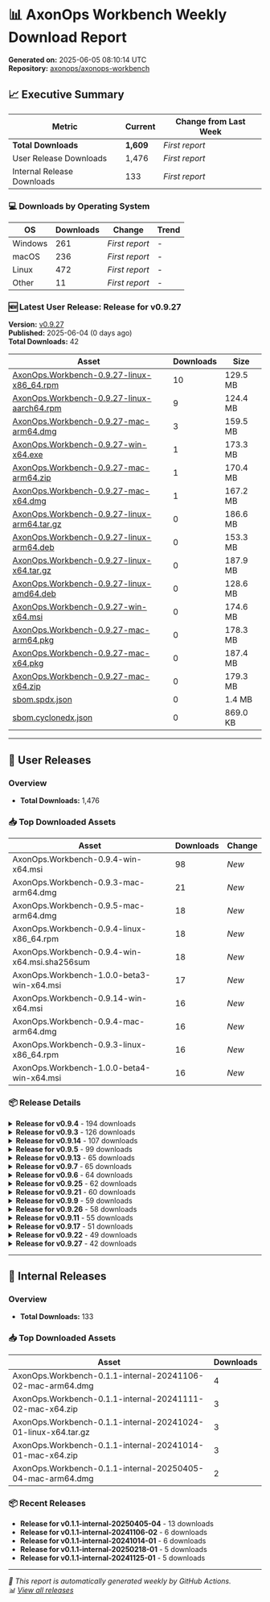 # 📊 AxonOps Workbench Weekly Download Report

**Generated on:** 2025-06-05 08:10:14 UTC  
**Repository:** [axonops/axonops-workbench](https://github.com/axonops/axonops-workbench)

## 📈 Executive Summary

| Metric | Current | Change from Last Week |
|--------|---------|----------------------|
| **Total Downloads** | **1,609** | *First report* |
| User Release Downloads | 1,476 | *First report* |
| Internal Release Downloads | 133 | *First report* |

### 💻 Downloads by Operating System

| OS | Downloads | Change | Trend |
|----|-----------|--------|-------|
| Windows | 261 | *First report* | - |
| macOS | 236 | *First report* | - |
| Linux | 472 | *First report* | - |
| Other | 11 | *First report* | - |

### 🆕 Latest User Release: Release for v0.9.27

**Version:** [v0.9.27](https://github.com/axonops/axonops-workbench/releases/tag/v0.9.27)  
**Published:** 2025-06-04 (0 days ago)  
**Total Downloads:** 42

| Asset | Downloads | Size |
|-------|-----------|------|
| [AxonOps.Workbench-0.9.27-linux-x86_64.rpm](https://github.com/axonops/axonops-workbench/releases/download/v0.9.27/AxonOps.Workbench-0.9.27-linux-x86_64.rpm) | 10 | 129.5 MB |
| [AxonOps.Workbench-0.9.27-linux-aarch64.rpm](https://github.com/axonops/axonops-workbench/releases/download/v0.9.27/AxonOps.Workbench-0.9.27-linux-aarch64.rpm) | 9 | 124.4 MB |
| [AxonOps.Workbench-0.9.27-mac-arm64.dmg](https://github.com/axonops/axonops-workbench/releases/download/v0.9.27/AxonOps.Workbench-0.9.27-mac-arm64.dmg) | 3 | 159.5 MB |
| [AxonOps.Workbench-0.9.27-win-x64.exe](https://github.com/axonops/axonops-workbench/releases/download/v0.9.27/AxonOps.Workbench-0.9.27-win-x64.exe) | 1 | 173.3 MB |
| [AxonOps.Workbench-0.9.27-mac-arm64.zip](https://github.com/axonops/axonops-workbench/releases/download/v0.9.27/AxonOps.Workbench-0.9.27-mac-arm64.zip) | 1 | 170.4 MB |
| [AxonOps.Workbench-0.9.27-mac-x64.dmg](https://github.com/axonops/axonops-workbench/releases/download/v0.9.27/AxonOps.Workbench-0.9.27-mac-x64.dmg) | 1 | 167.2 MB |
| [AxonOps.Workbench-0.9.27-linux-arm64.tar.gz](https://github.com/axonops/axonops-workbench/releases/download/v0.9.27/AxonOps.Workbench-0.9.27-linux-arm64.tar.gz) | 0 | 186.6 MB |
| [AxonOps.Workbench-0.9.27-linux-arm64.deb](https://github.com/axonops/axonops-workbench/releases/download/v0.9.27/AxonOps.Workbench-0.9.27-linux-arm64.deb) | 0 | 153.3 MB |
| [AxonOps.Workbench-0.9.27-linux-x64.tar.gz](https://github.com/axonops/axonops-workbench/releases/download/v0.9.27/AxonOps.Workbench-0.9.27-linux-x64.tar.gz) | 0 | 187.9 MB |
| [AxonOps.Workbench-0.9.27-linux-amd64.deb](https://github.com/axonops/axonops-workbench/releases/download/v0.9.27/AxonOps.Workbench-0.9.27-linux-amd64.deb) | 0 | 128.6 MB |
| [AxonOps.Workbench-0.9.27-win-x64.msi](https://github.com/axonops/axonops-workbench/releases/download/v0.9.27/AxonOps.Workbench-0.9.27-win-x64.msi) | 0 | 174.6 MB |
| [AxonOps.Workbench-0.9.27-mac-arm64.pkg](https://github.com/axonops/axonops-workbench/releases/download/v0.9.27/AxonOps.Workbench-0.9.27-mac-arm64.pkg) | 0 | 178.3 MB |
| [AxonOps.Workbench-0.9.27-mac-x64.pkg](https://github.com/axonops/axonops-workbench/releases/download/v0.9.27/AxonOps.Workbench-0.9.27-mac-x64.pkg) | 0 | 187.4 MB |
| [AxonOps.Workbench-0.9.27-mac-x64.zip](https://github.com/axonops/axonops-workbench/releases/download/v0.9.27/AxonOps.Workbench-0.9.27-mac-x64.zip) | 0 | 179.3 MB |
| [sbom.spdx.json](https://github.com/axonops/axonops-workbench/releases/download/v0.9.27/sbom.spdx.json) | 0 | 1.4 MB |
| [sbom.cyclonedx.json](https://github.com/axonops/axonops-workbench/releases/download/v0.9.27/sbom.cyclonedx.json) | 0 | 869.0 KB |

---

## 🚀 User Releases

### Overview
- **Total Downloads:** 1,476

### 📥 Top Downloaded Assets

| Asset | Downloads | Change |
|-------|-----------|--------|
| AxonOps.Workbench-0.9.4-win-x64.msi | 98 | *New* |
| AxonOps.Workbench-0.9.3-mac-arm64.dmg | 21 | *New* |
| AxonOps.Workbench-0.9.5-mac-arm64.dmg | 18 | *New* |
| AxonOps.Workbench-0.9.4-linux-x86_64.rpm | 18 | *New* |
| AxonOps.Workbench-0.9.4-win-x64.msi.sha256sum | 18 | *New* |
| AxonOps.Workbench-1.0.0-beta3-win-x64.msi | 17 | *New* |
| AxonOps.Workbench-0.9.14-win-x64.msi | 16 | *New* |
| AxonOps.Workbench-0.9.4-mac-arm64.dmg | 16 | *New* |
| AxonOps.Workbench-0.9.3-linux-x86_64.rpm | 16 | *New* |
| AxonOps.Workbench-1.0.0-beta4-win-x64.msi | 16 | *New* |

### 📦 Release Details

<details>
<summary><strong>Release for v0.9.4</strong> - 194 downloads</summary>

- **Version:** [v0.9.4](https://github.com/axonops/axonops-workbench/releases/tag/v0.9.4)
- **Published:** 2025-01-27
- **Total Downloads:** 194

| Asset | Downloads | Size | Link |
|-------|-----------|------|------|
| AxonOps.Workbench-0.9.4-win-x64.msi | 98 | 174.0 MB | [⬇](https://github.com/axonops/axonops-workbench/releases/download/v0.9.4/AxonOps.Workbench-0.9.4-win-x64.msi) |
| AxonOps.Workbench-0.9.4-linux-x86_64.rpm | 18 | 143.7 MB | [⬇](https://github.com/axonops/axonops-workbench/releases/download/v0.9.4/AxonOps.Workbench-0.9.4-linux-x86_64.rpm) |
| AxonOps.Workbench-0.9.4-win-x64.msi.s... | 18 | 102.0 B | [⬇](https://github.com/axonops/axonops-workbench/releases/download/v0.9.4/AxonOps.Workbench-0.9.4-win-x64.msi.sha256sum) |
| AxonOps.Workbench-0.9.4-mac-arm64.dmg | 16 | 160.3 MB | [⬇](https://github.com/axonops/axonops-workbench/releases/download/v0.9.4/AxonOps.Workbench-0.9.4-mac-arm64.dmg) |
| AxonOps.Workbench-0.9.4-linux-amd64.deb | 6 | 143.5 MB | [⬇](https://github.com/axonops/axonops-workbench/releases/download/v0.9.4/AxonOps.Workbench-0.9.4-linux-amd64.deb) |

</details>

<details>
<summary><strong>Release for v0.9.3</strong> - 126 downloads</summary>

- **Version:** [v0.9.3](https://github.com/axonops/axonops-workbench/releases/tag/v0.9.3)
- **Published:** 2024-12-23
- **Total Downloads:** 126

| Asset | Downloads | Size | Link |
|-------|-----------|------|------|
| AxonOps.Workbench-0.9.3-mac-arm64.dmg | 21 | 160.2 MB | [⬇](https://github.com/axonops/axonops-workbench/releases/download/v0.9.3/AxonOps.Workbench-0.9.3-mac-arm64.dmg) |
| AxonOps.Workbench-0.9.3-linux-x86_64.rpm | 16 | 143.7 MB | [⬇](https://github.com/axonops/axonops-workbench/releases/download/v0.9.3/AxonOps.Workbench-0.9.3-linux-x86_64.rpm) |
| AxonOps.Workbench-0.9.3-win-x64.msi | 8 | 173.9 MB | [⬇](https://github.com/axonops/axonops-workbench/releases/download/v0.9.3/AxonOps.Workbench-0.9.3-win-x64.msi) |
| AxonOps.Workbench-0.9.3-win-x64.exe | 7 | 173.0 MB | [⬇](https://github.com/axonops/axonops-workbench/releases/download/v0.9.3/AxonOps.Workbench-0.9.3-win-x64.exe) |
| AxonOps.Workbench-0.9.3-mac-arm64.dmg... | 6 | 104.0 B | [⬇](https://github.com/axonops/axonops-workbench/releases/download/v0.9.3/AxonOps.Workbench-0.9.3-mac-arm64.dmg.sha256sum) |

</details>

<details>
<summary><strong>Release for v0.9.14</strong> - 107 downloads</summary>

- **Version:** [v0.9.14](https://github.com/axonops/axonops-workbench/releases/tag/v0.9.14)
- **Published:** 2025-04-06
- **Total Downloads:** 107

| Asset | Downloads | Size | Link |
|-------|-----------|------|------|
| AxonOps.Workbench-0.9.14-win-x64.msi | 16 | 172.9 MB | [⬇](https://github.com/axonops/axonops-workbench/releases/download/v0.9.14/AxonOps.Workbench-0.9.14-win-x64.msi) |
| AxonOps.Workbench-0.9.14-linux-x86_64... | 14 | 129.8 MB | [⬇](https://github.com/axonops/axonops-workbench/releases/download/v0.9.14/AxonOps.Workbench-0.9.14-linux-x86_64.rpm) |
| AxonOps.Workbench-0.9.14-mac-arm64.dmg | 11 | 159.6 MB | [⬇](https://github.com/axonops/axonops-workbench/releases/download/v0.9.14/AxonOps.Workbench-0.9.14-mac-arm64.dmg) |
| AxonOps.Workbench-0.9.14-linux-aarch6... | 10 | 124.5 MB | [⬇](https://github.com/axonops/axonops-workbench/releases/download/v0.9.14/AxonOps.Workbench-0.9.14-linux-aarch64.rpm) |
| AxonOps.Workbench-0.9.14-linux-amd64.deb | 8 | 129.6 MB | [⬇](https://github.com/axonops/axonops-workbench/releases/download/v0.9.14/AxonOps.Workbench-0.9.14-linux-amd64.deb) |

</details>

<details>
<summary><strong>Release for v0.9.5</strong> - 99 downloads</summary>

- **Version:** [v0.9.5](https://github.com/axonops/axonops-workbench/releases/tag/v0.9.5)
- **Published:** 2025-02-24
- **Total Downloads:** 99

| Asset | Downloads | Size | Link |
|-------|-----------|------|------|
| AxonOps.Workbench-0.9.5-mac-arm64.dmg | 18 | 161.4 MB | [⬇](https://github.com/axonops/axonops-workbench/releases/download/v0.9.5/AxonOps.Workbench-0.9.5-mac-arm64.dmg) |
| AxonOps.Workbench-0.9.5-linux-amd64.deb | 13 | 144.5 MB | [⬇](https://github.com/axonops/axonops-workbench/releases/download/v0.9.5/AxonOps.Workbench-0.9.5-linux-amd64.deb) |
| AxonOps.Workbench-0.9.5-linux-x86_64.rpm | 10 | 144.4 MB | [⬇](https://github.com/axonops/axonops-workbench/releases/download/v0.9.5/AxonOps.Workbench-0.9.5-linux-x86_64.rpm) |
| AxonOps.Workbench-0.9.5-linux-aarch64... | 10 | 138.8 MB | [⬇](https://github.com/axonops/axonops-workbench/releases/download/v0.9.5/AxonOps.Workbench-0.9.5-linux-aarch64.rpm) |
| AxonOps.Workbench-0.9.5-win-x64.msi | 6 | 174.9 MB | [⬇](https://github.com/axonops/axonops-workbench/releases/download/v0.9.5/AxonOps.Workbench-0.9.5-win-x64.msi) |

</details>

<details>
<summary><strong>Release for v0.9.13</strong> - 65 downloads</summary>

- **Version:** [v0.9.13](https://github.com/axonops/axonops-workbench/releases/tag/v0.9.13)
- **Published:** 2025-04-02
- **Total Downloads:** 65

| Asset | Downloads | Size | Link |
|-------|-----------|------|------|
| AxonOps.Workbench-0.9.13-linux-aarch6... | 11 | 139.2 MB | [⬇](https://github.com/axonops/axonops-workbench/releases/download/v0.9.13/AxonOps.Workbench-0.9.13-linux-aarch64.rpm) |
| AxonOps.Workbench-0.9.13-linux-x86_64... | 9 | 144.5 MB | [⬇](https://github.com/axonops/axonops-workbench/releases/download/v0.9.13/AxonOps.Workbench-0.9.13-linux-x86_64.rpm) |
| AxonOps.Workbench-0.9.13-mac-arm64.dmg | 6 | 161.7 MB | [⬇](https://github.com/axonops/axonops-workbench/releases/download/v0.9.13/AxonOps.Workbench-0.9.13-mac-arm64.dmg) |
| AxonOps.Workbench-0.9.13-win-x64.msi.... | 3 | 103.0 B | [⬇](https://github.com/axonops/axonops-workbench/releases/download/v0.9.13/AxonOps.Workbench-0.9.13-win-x64.msi.sha256sum) |
| AxonOps.Workbench-0.9.13-win-x64.msi | 3 | 175.2 MB | [⬇](https://github.com/axonops/axonops-workbench/releases/download/v0.9.13/AxonOps.Workbench-0.9.13-win-x64.msi) |

</details>

<details>
<summary><strong>Release for v0.9.7</strong> - 65 downloads</summary>

- **Version:** [v0.9.7](https://github.com/axonops/axonops-workbench/releases/tag/v0.9.7)
- **Published:** 2025-03-17
- **Total Downloads:** 65

| Asset | Downloads | Size | Link |
|-------|-----------|------|------|
| AxonOps.Workbench-0.9.7-linux-x86_64.rpm | 12 | 144.5 MB | [⬇](https://github.com/axonops/axonops-workbench/releases/download/v0.9.7/AxonOps.Workbench-0.9.7-linux-x86_64.rpm) |
| AxonOps.Workbench-0.9.7-linux-aarch64... | 11 | 139.2 MB | [⬇](https://github.com/axonops/axonops-workbench/releases/download/v0.9.7/AxonOps.Workbench-0.9.7-linux-aarch64.rpm) |
| AxonOps.Workbench-0.9.7-mac-arm64.zip | 5 | 172.9 MB | [⬇](https://github.com/axonops/axonops-workbench/releases/download/v0.9.7/AxonOps.Workbench-0.9.7-mac-arm64.zip) |
| AxonOps.Workbench-0.9.7-win-x64.msi.s... | 3 | 102.0 B | [⬇](https://github.com/axonops/axonops-workbench/releases/download/v0.9.7/AxonOps.Workbench-0.9.7-win-x64.msi.sha256sum) |
| AxonOps.Workbench-0.9.7-mac-arm64.zip... | 3 | 104.0 B | [⬇](https://github.com/axonops/axonops-workbench/releases/download/v0.9.7/AxonOps.Workbench-0.9.7-mac-arm64.zip.sha256sum) |

</details>

<details>
<summary><strong>Release for v0.9.6</strong> - 64 downloads</summary>

- **Version:** [v0.9.6](https://github.com/axonops/axonops-workbench/releases/tag/v0.9.6)
- **Published:** 2025-03-16
- **Total Downloads:** 64

| Asset | Downloads | Size | Link |
|-------|-----------|------|------|
| AxonOps.Workbench-0.9.6-linux-aarch64... | 10 | 139.1 MB | [⬇](https://github.com/axonops/axonops-workbench/releases/download/v0.9.6/AxonOps.Workbench-0.9.6-linux-aarch64.rpm) |
| AxonOps.Workbench-0.9.6-linux-x86_64.rpm | 9 | 144.4 MB | [⬇](https://github.com/axonops/axonops-workbench/releases/download/v0.9.6/AxonOps.Workbench-0.9.6-linux-x86_64.rpm) |
| AxonOps.Workbench-0.9.6-mac-arm64.dmg | 5 | 161.6 MB | [⬇](https://github.com/axonops/axonops-workbench/releases/download/v0.9.6/AxonOps.Workbench-0.9.6-mac-arm64.dmg) |
| AxonOps.Workbench-0.9.6-mac-arm64.zip | 4 | 172.8 MB | [⬇](https://github.com/axonops/axonops-workbench/releases/download/v0.9.6/AxonOps.Workbench-0.9.6-mac-arm64.zip) |
| AxonOps.Workbench-0.9.6-win-x64.msi.s... | 3 | 102.0 B | [⬇](https://github.com/axonops/axonops-workbench/releases/download/v0.9.6/AxonOps.Workbench-0.9.6-win-x64.msi.sha256sum) |

</details>

<details>
<summary><strong>Release for v0.9.25</strong> - 62 downloads</summary>

- **Version:** [v0.9.25](https://github.com/axonops/axonops-workbench/releases/tag/v0.9.25)
- **Published:** 2025-05-21
- **Total Downloads:** 62

| Asset | Downloads | Size | Link |
|-------|-----------|------|------|
| AxonOps.Workbench-0.9.25-linux-x86_64... | 13 | 129.5 MB | [⬇](https://github.com/axonops/axonops-workbench/releases/download/v0.9.25/AxonOps.Workbench-0.9.25-linux-x86_64.rpm) |
| AxonOps.Workbench-0.9.25-mac-arm64.dmg | 12 | 159.2 MB | [⬇](https://github.com/axonops/axonops-workbench/releases/download/v0.9.25/AxonOps.Workbench-0.9.25-mac-arm64.dmg) |
| AxonOps.Workbench-0.9.25-linux-aarch6... | 10 | 124.4 MB | [⬇](https://github.com/axonops/axonops-workbench/releases/download/v0.9.25/AxonOps.Workbench-0.9.25-linux-aarch64.rpm) |
| AxonOps.Workbench-0.9.25-win-x64.msi | 5 | 174.5 MB | [⬇](https://github.com/axonops/axonops-workbench/releases/download/v0.9.25/AxonOps.Workbench-0.9.25-win-x64.msi) |
| AxonOps.Workbench-0.9.25-mac-arm64.zip | 4 | 170.3 MB | [⬇](https://github.com/axonops/axonops-workbench/releases/download/v0.9.25/AxonOps.Workbench-0.9.25-mac-arm64.zip) |

</details>

<details>
<summary><strong>Release for v0.9.21</strong> - 60 downloads</summary>

- **Version:** [v0.9.21](https://github.com/axonops/axonops-workbench/releases/tag/v0.9.21)
- **Published:** 2025-05-05
- **Total Downloads:** 60

| Asset | Downloads | Size | Link |
|-------|-----------|------|------|
| AxonOps.Workbench-0.9.21-win-x64.msi | 11 | 174.5 MB | [⬇](https://github.com/axonops/axonops-workbench/releases/download/v0.9.21/AxonOps.Workbench-0.9.21-win-x64.msi) |
| AxonOps.Workbench-0.9.21-linux-aarch6... | 11 | 124.4 MB | [⬇](https://github.com/axonops/axonops-workbench/releases/download/v0.9.21/AxonOps.Workbench-0.9.21-linux-aarch64.rpm) |
| AxonOps.Workbench-0.9.21-linux-x86_64... | 9 | 129.5 MB | [⬇](https://github.com/axonops/axonops-workbench/releases/download/v0.9.21/AxonOps.Workbench-0.9.21-linux-x86_64.rpm) |
| AxonOps.Workbench-0.9.21-win-x64.msi.... | 4 | 103.0 B | [⬇](https://github.com/axonops/axonops-workbench/releases/download/v0.9.21/AxonOps.Workbench-0.9.21-win-x64.msi.sha256sum) |
| AxonOps.Workbench-0.9.21-win-x64.exe | 4 | 173.2 MB | [⬇](https://github.com/axonops/axonops-workbench/releases/download/v0.9.21/AxonOps.Workbench-0.9.21-win-x64.exe) |

</details>

<details>
<summary><strong>Release for v0.9.9</strong> - 59 downloads</summary>

- **Version:** [v0.9.9](https://github.com/axonops/axonops-workbench/releases/tag/v0.9.9)
- **Published:** 2025-03-22
- **Total Downloads:** 59

| Asset | Downloads | Size | Link |
|-------|-----------|------|------|
| AxonOps.Workbench-0.9.9-linux-x86_64.rpm | 12 | 144.5 MB | [⬇](https://github.com/axonops/axonops-workbench/releases/download/v0.9.9/AxonOps.Workbench-0.9.9-linux-x86_64.rpm) |
| AxonOps.Workbench-0.9.9-mac-arm64.dmg | 12 | 161.7 MB | [⬇](https://github.com/axonops/axonops-workbench/releases/download/v0.9.9/AxonOps.Workbench-0.9.9-mac-arm64.dmg) |
| AxonOps.Workbench-0.9.9-linux-aarch64... | 11 | 139.2 MB | [⬇](https://github.com/axonops/axonops-workbench/releases/download/v0.9.9/AxonOps.Workbench-0.9.9-linux-aarch64.rpm) |
| AxonOps.Workbench-0.9.9-mac-x64.dmg | 7 | 169.5 MB | [⬇](https://github.com/axonops/axonops-workbench/releases/download/v0.9.9/AxonOps.Workbench-0.9.9-mac-x64.dmg) |
| AxonOps.Workbench-0.9.9-win-x64.msi | 4 | 175.1 MB | [⬇](https://github.com/axonops/axonops-workbench/releases/download/v0.9.9/AxonOps.Workbench-0.9.9-win-x64.msi) |

</details>

<details>
<summary><strong>Release for v0.9.26</strong> - 58 downloads</summary>

- **Version:** [v0.9.26](https://github.com/axonops/axonops-workbench/releases/tag/v0.9.26)
- **Published:** 2025-06-02
- **Total Downloads:** 58

| Asset | Downloads | Size | Link |
|-------|-----------|------|------|
| AxonOps.Workbench-0.9.26-win-x64.msi | 15 | 174.5 MB | [⬇](https://github.com/axonops/axonops-workbench/releases/download/v0.9.26/AxonOps.Workbench-0.9.26-win-x64.msi) |
| AxonOps.Workbench-0.9.26-linux-x86_64... | 12 | 129.5 MB | [⬇](https://github.com/axonops/axonops-workbench/releases/download/v0.9.26/AxonOps.Workbench-0.9.26-linux-x86_64.rpm) |
| AxonOps.Workbench-0.9.26-linux-aarch6... | 11 | 124.4 MB | [⬇](https://github.com/axonops/axonops-workbench/releases/download/v0.9.26/AxonOps.Workbench-0.9.26-linux-aarch64.rpm) |
| AxonOps.Workbench-0.9.26-win-x64.msi.... | 2 | 103.0 B | [⬇](https://github.com/axonops/axonops-workbench/releases/download/v0.9.26/AxonOps.Workbench-0.9.26-win-x64.msi.sha256sum) |
| AxonOps.Workbench-0.9.26-mac-arm64.zi... | 2 | 105.0 B | [⬇](https://github.com/axonops/axonops-workbench/releases/download/v0.9.26/AxonOps.Workbench-0.9.26-mac-arm64.zip.sha256sum) |

</details>

<details>
<summary><strong>Release for v0.9.11</strong> - 55 downloads</summary>

- **Version:** [v0.9.11](https://github.com/axonops/axonops-workbench/releases/tag/v0.9.11)
- **Published:** 2025-03-29
- **Total Downloads:** 55

| Asset | Downloads | Size | Link |
|-------|-----------|------|------|
| AxonOps.Workbench-0.9.11-linux-x86_64... | 10 | 144.4 MB | [⬇](https://github.com/axonops/axonops-workbench/releases/download/v0.9.11/AxonOps.Workbench-0.9.11-linux-x86_64.rpm) |
| AxonOps.Workbench-0.9.11-linux-aarch6... | 10 | 139.2 MB | [⬇](https://github.com/axonops/axonops-workbench/releases/download/v0.9.11/AxonOps.Workbench-0.9.11-linux-aarch64.rpm) |
| AxonOps.Workbench-0.9.11-win-x64.msi.... | 3 | 103.0 B | [⬇](https://github.com/axonops/axonops-workbench/releases/download/v0.9.11/AxonOps.Workbench-0.9.11-win-x64.msi.sha256sum) |
| AxonOps.Workbench-0.9.11-mac-arm64.zi... | 3 | 105.0 B | [⬇](https://github.com/axonops/axonops-workbench/releases/download/v0.9.11/AxonOps.Workbench-0.9.11-mac-arm64.zip.sha256sum) |
| AxonOps.Workbench-0.9.11-mac-arm64.zip | 3 | 172.9 MB | [⬇](https://github.com/axonops/axonops-workbench/releases/download/v0.9.11/AxonOps.Workbench-0.9.11-mac-arm64.zip) |

</details>

<details>
<summary><strong>Release for v0.9.17</strong> - 51 downloads</summary>

- **Version:** [v0.9.17](https://github.com/axonops/axonops-workbench/releases/tag/v0.9.17)
- **Published:** 2025-04-28
- **Total Downloads:** 51

| Asset | Downloads | Size | Link |
|-------|-----------|------|------|
| AxonOps.Workbench-0.9.17-linux-x86_64... | 11 | 129.8 MB | [⬇](https://github.com/axonops/axonops-workbench/releases/download/v0.9.17/AxonOps.Workbench-0.9.17-linux-x86_64.rpm) |
| AxonOps.Workbench-0.9.17-linux-aarch6... | 10 | 124.5 MB | [⬇](https://github.com/axonops/axonops-workbench/releases/download/v0.9.17/AxonOps.Workbench-0.9.17-linux-aarch64.rpm) |
| AxonOps.Workbench-0.9.17-mac-arm64.dmg | 5 | 159.8 MB | [⬇](https://github.com/axonops/axonops-workbench/releases/download/v0.9.17/AxonOps.Workbench-0.9.17-mac-arm64.dmg) |
| AxonOps.Workbench-0.9.17-mac-arm64.zip | 3 | 171.0 MB | [⬇](https://github.com/axonops/axonops-workbench/releases/download/v0.9.17/AxonOps.Workbench-0.9.17-mac-arm64.zip) |
| AxonOps.Workbench-0.9.17-win-x64.msi.... | 2 | 103.0 B | [⬇](https://github.com/axonops/axonops-workbench/releases/download/v0.9.17/AxonOps.Workbench-0.9.17-win-x64.msi.sha256sum) |

</details>

<details>
<summary><strong>Release for v0.9.22</strong> - 49 downloads</summary>

- **Version:** [v0.9.22](https://github.com/axonops/axonops-workbench/releases/tag/v0.9.22)
- **Published:** 2025-05-08
- **Total Downloads:** 49

| Asset | Downloads | Size | Link |
|-------|-----------|------|------|
| AxonOps.Workbench-0.9.22-linux-x86_64... | 11 | 129.5 MB | [⬇](https://github.com/axonops/axonops-workbench/releases/download/v0.9.22/AxonOps.Workbench-0.9.22-linux-x86_64.rpm) |
| AxonOps.Workbench-0.9.22-linux-aarch6... | 10 | 124.4 MB | [⬇](https://github.com/axonops/axonops-workbench/releases/download/v0.9.22/AxonOps.Workbench-0.9.22-linux-aarch64.rpm) |
| AxonOps.Workbench-0.9.22-win-x64.exe | 3 | 173.2 MB | [⬇](https://github.com/axonops/axonops-workbench/releases/download/v0.9.22/AxonOps.Workbench-0.9.22-win-x64.exe) |
| AxonOps.Workbench-0.9.22-win-x64.msi | 2 | 174.5 MB | [⬇](https://github.com/axonops/axonops-workbench/releases/download/v0.9.22/AxonOps.Workbench-0.9.22-win-x64.msi) |
| AxonOps.Workbench-0.9.22-win-x64.msi.... | 2 | 103.0 B | [⬇](https://github.com/axonops/axonops-workbench/releases/download/v0.9.22/AxonOps.Workbench-0.9.22-win-x64.msi.sha256sum) |

</details>

<details>
<summary><strong>Release for v0.9.27</strong> - 42 downloads</summary>

- **Version:** [v0.9.27](https://github.com/axonops/axonops-workbench/releases/tag/v0.9.27)
- **Published:** 2025-06-04
- **Total Downloads:** 42

| Asset | Downloads | Size | Link |
|-------|-----------|------|------|
| AxonOps.Workbench-0.9.27-linux-x86_64... | 10 | 129.5 MB | [⬇](https://github.com/axonops/axonops-workbench/releases/download/v0.9.27/AxonOps.Workbench-0.9.27-linux-x86_64.rpm) |
| AxonOps.Workbench-0.9.27-linux-aarch6... | 9 | 124.4 MB | [⬇](https://github.com/axonops/axonops-workbench/releases/download/v0.9.27/AxonOps.Workbench-0.9.27-linux-aarch64.rpm) |
| AxonOps.Workbench-0.9.27-mac-arm64.dmg | 3 | 159.5 MB | [⬇](https://github.com/axonops/axonops-workbench/releases/download/v0.9.27/AxonOps.Workbench-0.9.27-mac-arm64.dmg) |
| AxonOps.Workbench-0.9.27-win-x64.msi.... | 2 | 103.0 B | [⬇](https://github.com/axonops/axonops-workbench/releases/download/v0.9.27/AxonOps.Workbench-0.9.27-win-x64.msi.sha256sum) |
| AxonOps.Workbench-0.9.27-mac-arm64.zi... | 2 | 105.0 B | [⬇](https://github.com/axonops/axonops-workbench/releases/download/v0.9.27/AxonOps.Workbench-0.9.27-mac-arm64.zip.sha256sum) |

</details>

---

## 🔧 Internal Releases

### Overview
- **Total Downloads:** 133

### 📥 Top Downloaded Assets

| Asset | Downloads |
|-------|-----------|
| AxonOps.Workbench-0.1.1-internal-20241106-02-mac-arm64.dmg | 4 |
| AxonOps.Workbench-0.1.1-internal-20241111-02-mac-x64.zip | 3 |
| AxonOps.Workbench-0.1.1-internal-20241024-01-linux-x64.tar.gz | 3 |
| AxonOps.Workbench-0.1.1-internal-20241014-01-mac-x64.zip | 3 |
| AxonOps.Workbench-0.1.1-internal-20250405-04-mac-arm64.dmg | 2 |

### 📦 Recent Releases

- **Release for v0.1.1-internal-20250405-04** - 13 downloads
- **Release for v0.1.1-internal-20241106-02** - 6 downloads
- **Release for v0.1.1-internal-20241014-01** - 6 downloads
- **Release for v0.1.1-internal-20250218-01** - 5 downloads
- **Release for v0.1.1-internal-20241125-01** - 5 downloads

---

*📅 This report is automatically generated weekly by GitHub Actions.*  
*📊 [View all releases](https://github.com/axonops/axonops-workbench/releases)*
